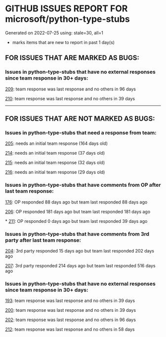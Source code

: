 
# GITHUB ISSUES REPORT FOR microsoft/python-type-stubs


Generated on 2022-07-25 using: stale=30, all=1


* marks items that are new to report in past 1 day(s)


## FOR ISSUES THAT ARE MARKED AS BUGS:


### Issues in python-type-stubs that have no external responses since team response in 30+ days:


  [209](https://github.com/microsoft/python-type-stubs/issues/209 "Missing docstrings for functions in matpotlib.pyplot"): team response was last response and no others in 96 days

  [210](https://github.com/microsoft/python-type-stubs/issues/210 "The IntelliSense of Pylance works not well"): team response was last response and no others in 39 days

---

## FOR ISSUES THAT ARE NOT MARKED AS BUGS:


### Issues in python-type-stubs that need a response from team:


  [205](https://github.com/microsoft/python-type-stubs/issues/205 "[BUG?] VSCode Intellisense Fails To Complete Python's PyQt API Properties"): needs an initial team response (164 days old)

  [214](https://github.com/microsoft/python-type-stubs/issues/214 "matplotlib markerstyle is incomplete"): needs an initial team response (37 days old)

  [215](https://github.com/microsoft/python-type-stubs/issues/215 "Gym stubs are out of date"): needs an initial team response (32 days old)

  [216](https://github.com/microsoft/python-type-stubs/issues/216 "type of subplots is partially unknown in matplotlib plt.subplots"): needs an initial team response (29 days old)

### Issues in python-type-stubs that have comments from OP after last team response:


  [176](https://github.com/microsoft/python-type-stubs/issues/176 "request : opencv-contrib"): OP responded 88 days ago but team last responded 88 days ago

  [206](https://github.com/microsoft/python-type-stubs/issues/206 "No suggestion/autocomplete for example for xml.dom.minidom objects"): OP responded 181 days ago but team last responded 181 days ago

\* [211](https://github.com/microsoft/python-type-stubs/issues/211 "Publish each stubs as stub-only package"): OP responded 0 days ago but team last responded 39 days ago

### Issues in python-type-stubs that have comments from 3rd party after last team response:


  [204](https://github.com/microsoft/python-type-stubs/issues/204 "Intellisense does work with GTK+ 3 (GObject Introspection)"): 3rd party responded 15 days ago but team last responded 202 days ago

  [207](https://github.com/microsoft/python-type-stubs/issues/207 "RPi.GPIO does not work"): 3rd party responded 214 days ago but team last responded 516 days ago

### Issues in python-type-stubs that have no external responses since team response in 30+ days:


  [193](https://github.com/microsoft/python-type-stubs/issues/193 "VS Code AutoComplete does not include some functions of 3rd Party Modules like (NumPy, Pandas, Matplotlib,...)"): team response was last response and no others in 39 days

  [200](https://github.com/microsoft/python-type-stubs/issues/200 "PyRight doesn't see arguments of constructor for class inherited from pandas.DataFrame"): team response was last response and no others in 39 days

  [202](https://github.com/microsoft/python-type-stubs/issues/202 "vscode autocomplete not working for 'cv2.dnn_DetectionModel' Class"): team response was last response and no others in 96 days

  [212](https://github.com/microsoft/python-type-stubs/issues/212 "Pylance not be resolved the mongoengine"): team response was last response and no others in 58 days
